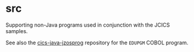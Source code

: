 src
===
Supporting non-Java programs used in conjunction with the JCICS samples.

See also the [cics-java-jzosprog](https://github.com/cicsdev/cics-java-jzosprog/tree/master/src/Cobol) repository for the `EDUPGM` COBOL program.


